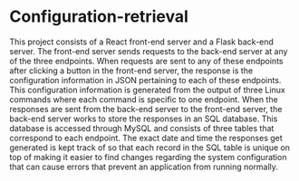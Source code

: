 # Configuration-retrieval

This project consists of a React front-end server and a Flask back-end server. The front-end server sends requests to the back-end server at any of the three endpoints. When requests are sent to any of these endpoints after clicking a button in the front-end server, the response is the configuration information in JSON pertaining to each of these endpoints. This configuration information is generated from the output of three Linux commands where each command is specific to one endpoint. When the responses are sent from the back-end server to the front-end server, the back-end server works to store the responses in an SQL database. This database is accessed through MySQL and consists of three tables that correspond to each endpoint. The exact date and time the responses get generated is kept track of so that each record in the SQL table is unique on top of making it easier to find changes regarding the system configuration that can cause errors that prevent an application from running normally.
